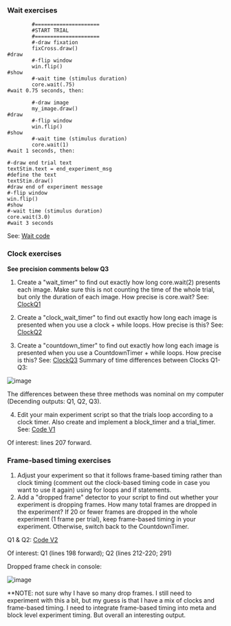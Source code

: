 ### Wait exercises

```
        #=====================
        #START TRIAL
        #=====================   
        #-draw fixation
        fixCross.draw()                                                         #draw
        #-flip window
        win.flip()                                                              #show
        #-wait time (stimulus duration)
        core.wait(.75)                                                          #wait 0.75 seconds, then:
        
        #-draw image
        my_image.draw()                                                         #draw
        #-flip window
        win.flip()                                                              #show
        #-wait time (stimulus duration)
        core.wait(1)                                                            #wait 1 seconds, then:
        
#-draw end trial text
textStim.text = end_experiment_msg                                              #define the text
textStim.draw()                                                                 #draw end of experiment message
#-flip window
win.flip()                                                                      #show
#-wait time (stimulus duration)
core.wait(3.0)                                                                  #wait 3 seconds
```
See: [Wait code](https://github.com/KelseyBrick/PSYCHO-403-Fall-2022/blob/main/Assignment_7/Level_5_Exercises_waitQ1.py)

### Clock exercises
**See precision comments below Q3**
1. Create a "wait_timer" to find out exactly how long core.wait(2) presents each image. Make sure this is not counting the time of the whole trial, but only the duration of each image. How precise is core.wait?
See: [ClockQ1](https://github.com/KelseyBrick/PSYCHO-403-Fall-2022/blob/main/Assignment_7/Level_5_Exercises_clockQ1.py)

2. Create a "clock_wait_timer" to find out exactly how long each image is presented when you use a clock + while loops. How precise is this?
See: [ClockQ2](https://github.com/KelseyBrick/PSYCHO-403-Fall-2022/blob/main/Assignment_7/Level_5_Exercises_clockQ2.py)

3. Create a "countdown_timer" to find out exactly how long each image is presented when you use a CountdownTimer + while loops. How precise is this?
See: [ClockQ3](https://github.com/KelseyBrick/PSYCHO-403-Fall-2022/blob/main/Assignment_7/Level_5_Exercises_clockQ3.py)
Summary of time differences between Clocks Q1-Q3:

![image](https://user-images.githubusercontent.com/113373038/203163460-9180d17f-5212-4bf3-aa84-0e1e9b0dc6cf.png)

The differences between these three methods was nominal on my computer (Decending outputs: Q1, Q2, Q3).

4. Edit your main experiment script so that the trials loop according to a clock timer. Also create and implement a block_timer and a trial_timer.
See: [Code V1](https://github.com/KelseyBrick/PSYCHO-403-Fall-2022/blob/main/Assignment_7/Level_5_Exercises_V1.py)

Of interest: lines 207 forward.

### Frame-based timing exercises
1. Adjust your experiment so that it follows frame-based timing rather than clock timing (comment out the clock-based timing code in case you want to use it again) using for loops and if statements.
2. Add a "dropped frame" detector to your script to find out whether your experiment is dropping frames. How many total frames are dropped in the experiment? If 20 or fewer frames are dropped in the whole experiment (1 frame per trial), keep frame-based timing in your experiment. Otherwise, switch back to the CountdownTimer.

Q1 & Q2: [Code V2](https://github.com/KelseyBrick/PSYCHO-403-Fall-2022/blob/main/Assignment_7/Level_5_Exercises_V2.py)

Of interest: Q1 (lines 198 forward); Q2 (lines 212-220; 291)

Dropped frame check in console:

![image](https://user-images.githubusercontent.com/113373038/203185662-32b1b40b-519b-4954-9987-45e05ff2be4a.png)

**NOTE: not sure why I have so many drop frames. I still need to experiment with this a bit, but my guess is that I have a mix of clocks and frame-based timing. I need to integrate frame-based timing into meta and block level experiment timing. But overall an interesting output.
